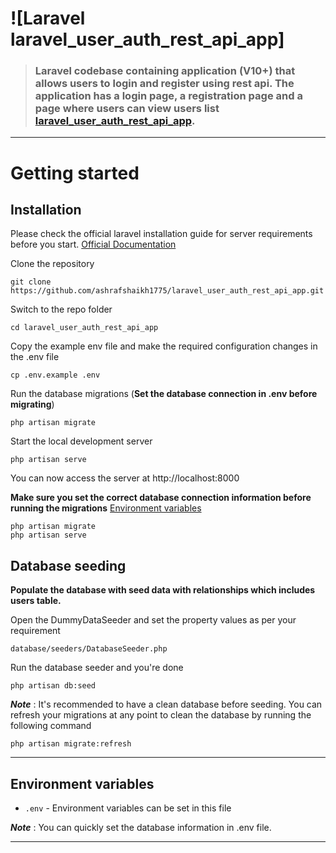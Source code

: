 # ![Laravel laravel_user_auth_rest_api_app]

> ### Laravel codebase containing application (V10+) that allows users to login and register using rest api. The application has a login page, a registration page and a page where users can view users list [laravel_user_auth_rest_api_app](https://github.com/ashrafshaikh1775/laravel_user_auth_rest_api_app.git).

----------

# Getting started

## Installation

Please check the official laravel installation guide for server requirements before you start. [Official Documentation](https://laravel.com/docs/10.x/installation)

Clone the repository

    git clone https://github.com/ashrafshaikh1775/laravel_user_auth_rest_api_app.git

Switch to the repo folder

    cd laravel_user_auth_rest_api_app

Copy the example env file and make the required configuration changes in the .env file

    cp .env.example .env

Run the database migrations (**Set the database connection in .env before migrating**)

    php artisan migrate

Start the local development server

    php artisan serve

You can now access the server at http://localhost:8000
    
**Make sure you set the correct database connection information before running the migrations** [Environment variables](#environment-variables)

    php artisan migrate
    php artisan serve

## Database seeding

**Populate the database with seed data with relationships which includes users table.**

Open the DummyDataSeeder and set the property values as per your requirement

    database/seeders/DatabaseSeeder.php

Run the database seeder and you're done

    php artisan db:seed

***Note*** : It's recommended to have a clean database before seeding. You can refresh your migrations at any point to clean the database by running the following command

    php artisan migrate:refresh
    
----------

## Environment variables

- `.env` - Environment variables can be set in this file

***Note*** : You can quickly set the database information in .env file.

----------
